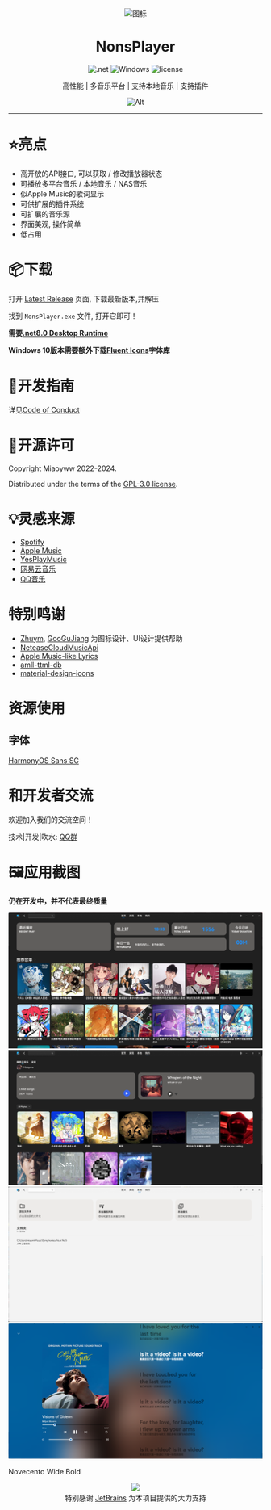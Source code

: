 <div align="center">
<!--![Alt](exp.png "exp")-->

<img src="NonsPlayer-Icon.png" alt="图标" Height="128" Width="128">

# NonsPlayer

![.net](https://img.shields.io/badge/C%23-.net8.0-orange)
![Windows](https://img.shields.io/badge/Windows-10%2B-orange)
![license](https://img.shields.io/github/license/Miaoyww/NonsPlayer)

高性能 | 多音乐平台 | 支持本地音乐 | 支持插件

![Alt](https://repobeats.axiom.co/api/embed/104248b2c1f2c27f8f5b29df5ab1ab2a4269ed96.svg "Repobeats analytics image")

***

</div>

# ⭐亮点

- 高开放的API接口, 可以获取 / 修改播放器状态
- 可播放多平台音乐 / 本地音乐 / NAS音乐
- 似Apple Music的歌词显示
- 可供扩展的插件系统
- 可扩展的音乐源
- 界面美观, 操作简单
- 低占用

# 📦️下载

打开 [Latest Release](https://github.com/Miaoywww/NeteaseCloudMusicControl/releases) 页面, 下载最新版本,并解压

找到 `NonsPlayer.exe` 文件, 打开它即可！

**需要[.net8.0 Desktop Runtime](https://dotnet.microsoft.com/zh-cn/download/dotnet/8.0)**

**Windows 10版本需要额外下载[Fluent Icons](https://learn.microsoft.com/zh-cn/windows/apps/design/downloads/#fonts)字体库**

# 🧭开发指南

详见[Code of Conduct](https://github.com/Miaoyww/NonsPlayer?tab=coc-ov-file)

# 📜开源许可

Copyright Miaoyww 2022-2024.

Distributed under the terms of
the [GPL-3.0 license](https://github.com/Miaoywww/NeteaseCloudMusicControl/blob/master/LICENSE.txt).

# 💡灵感来源

- [Spotify](https://www.spotify.com/)
- [Apple Music](https://music.apple.com)
- [YesPlayMusic](https://github.com/qier222/YesPlayMusic)
- [网易云音乐](https://music.163.com/)
- [QQ音乐](https://y.qq.com/)

# 特别鸣谢

- [Zhuym](https://github.com/Zhuym07), [GooGuJiang](https://github.com/GooGuJiang) 为图标设计、UI设计提供帮助
- [NeteaseCloudMusicApi](https://github.com/Binaryify/NeteaseCloudMusicApi)
- [Apple Music-like Lyrics](https://github.com/Steve-xmh/applemusic-like-lyrics)
- [amll-ttml-db](https://github.com/Steve-xmh/amll-ttml-db)
- [material-design-icons](https://github.com/google/material-design-icons)

# 资源使用

## 字体
[HarmonyOS Sans SC](https://developer.huawei.com/consumer/cn/doc/design-guides-V1/font-0000001157868583-V1)

# 和开发者交流

欢迎加入我们的交流空间！

技术|开发|吹水: [QQ群](https://qm.qq.com/q/YMcwgNJB2a)


# 🖼️应用截图
**仍在开发中，并不代表最终质量**

![Home](docs/home.png)
![MY](docs/my.png)
![Home](docs/local.png)
![Lyric](docs/lyric.png)

Novecento Wide Bold

<div align="center">
<image src="https://resources.jetbrains.com/storage/products/company/brand/logos/jb_beam.svg"></image>
<div>
特别感谢 <a href=https://jb.gg/OpenSourceSupport>JetBrains</a> 为本项目提供的大力支持
</div>
</div>
